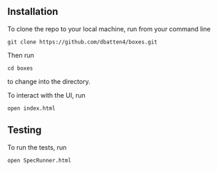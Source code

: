 ## Installation

To clone the repo to your local machine, run from your command line
```
git clone https://github.com/dbatten4/boxes.git
```
Then run 
```
cd boxes
```
to change into the directory. 

To interact with the UI, run
```
open index.html
```

## Testing

To run the tests, run 
```
open SpecRunner.html
```
